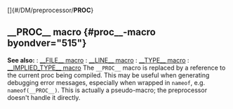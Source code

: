 []{#/DM/preprocessor/__PROC__}
## \_\_PROC\_\_ macro {#proc__-macro byondver="515"}
**See also:**
:   [\_\_FILE\_\_ macro](#/DM/preprocessor/__FILE__)
:   [\_\_LINE\_\_ macro](#/DM/preprocessor/__LINE__)
:   [\_\_TYPE\_\_ macro](#/DM/preprocessor/__TYPE__)
:   [\_\_IMPLIED_TYPE\_\_ macro](#/DM/preprocessor/__IMPLIED_TYPE__)
The `__PROC__` macro is replaced by a reference to the current proc
being compiled. This may be useful when generating debugging error
messages, especially when wrapped in `nameof`, e.g. `nameof(__PROC__)`.
This is actually a pseudo-macro; the preprocessor doesn\'t handle it
directly.